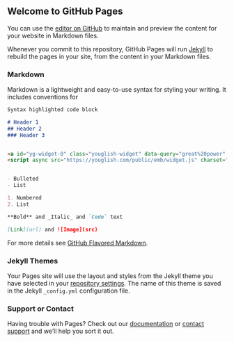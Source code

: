 ## Welcome to GitHub Pages

You can use the [editor on GitHub](https://github.com/soyant/soyant.github.io/edit/master/README.md) to maintain and preview the content for your website in Markdown files.

Whenever you commit to this repository, GitHub Pages will run [Jekyll](https://jekyllrb.com/) to rebuild the pages in your site, from the content in your Markdown files.

### Markdown

Markdown is a lightweight and easy-to-use syntax for styling your writing. It includes conventions for

```markdown
Syntax highlighted code block

# Header 1
## Header 2
### Header 3


<a id="yg-widget-0" class="youglish-widget" data-query="great%20power" data-lang="english" data-components="8415"  rel="nofollow" href="https://youglish.com">Visit YouGlish.com</a>
<script async src="https://youglish.com/public/emb/widget.js" charset="utf-8"></script>


- Bulleted
- List

1. Numbered
2. List

**Bold** and _Italic_ and `Code` text

[Link](url) and ![Image](src)
```

For more details see [GitHub Flavored Markdown](https://guides.github.com/features/mastering-markdown/).

### Jekyll Themes

Your Pages site will use the layout and styles from the Jekyll theme you have selected in your [repository settings](https://github.com/soyant/soyant.github.io/settings). The name of this theme is saved in the Jekyll `_config.yml` configuration file.

### Support or Contact

Having trouble with Pages? Check out our [documentation](https://help.github.com/categories/github-pages-basics/) or [contact support](https://github.com/contact) and we’ll help you sort it out.
